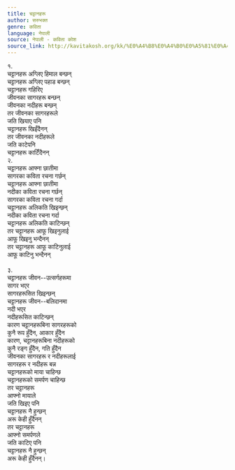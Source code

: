 ```yaml
---
title: चट्टानहरू
author: सरुभक्त
genre: कविता
language: नेपाली
source: नेपाली - कविता कोश
source_link: http://kavitakosh.org/kk/%E0%A4%B8%E0%A4%B0%E0%A5%81%E0%A4%AD%E0%A4%95%E0%A5%8D%E0%A4%A4
---
```


१.  
चट्टानहरू अग्लिए हिमाल बन्छन्  
चट्टानहरू अग्लिए पहाड बन्छन्  
चट्टानहरू गहिरिए  
जीवनका सागरहरू बन्छन्  
जीवनका नदीहरू बन्छन्  
तर जीवनका सागरहरूले  
जति खियाए पनि  
चट्टानहरू खिइँदैनन्  
तर जीवनका नदीहरूले  
जति काटेपनि  
चट्टानहरू काटिँदैनन्  
२.  
चट्टानहरू आफ्ना छातीमा  
सागरका कविता रचना गर्छन्  
चट्टानहरू आफ्ना छातीमा  
नदीका कविता रचना गर्छन्  
सागरका कविता रचना गर्दा  
चट्टानहरू अलिकति खिइन्छन्  
नदीका कविता रचना गर्दा  
चट्टानहरू अलिकति काटिन्छन्  
तर चट्टानहरू आफू खिइनुलाई  
आफू खिइनु भन्दैनन्  
तर चट्टानहरू आफू काटिनुलाई  
आफू काटिनु भन्दैनन्  
   
३.  
चट्टानहरू जीवन--उत्सर्गहरूमा  
सागर भएर  
सागरहरूसित खिइन्छन्  
चट्टानहरू जीवन--बलिदानमा  
नदी भएर  
नदीहरूसित काटिन्छन्  
कारण चट्टानहरूबिना सागरहरूको  
कुनै रूप हुँदैन, आकार हुँदैन  
कारण, चट्टानहरूबिना नदीहरूको  
कुनै रङ्ग हुँदैन, गति हुँदैन  
जीवनका सागरहरू र नदीहरूलाई  
सागरहरू र नदीहरू बन्न  
चट्टानहरूको माया चाहिन्छ  
चट्टानहरूको समर्पण चाहिन्छ  
तर चट्टानहरू  
आफ्नो मायाले  
जति खिइए पनि  
चट्टानहरू नै हुन्छन्  
अरू केही हुँदैनन्  
तर चट्टानहरू  
आफ्नो समर्पणले  
जति काटिए पनि  
चट्टानहरू नै हुन्छन्  
अरू केही हुँदैनन्।
